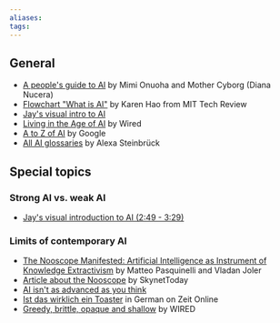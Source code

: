 ```yaml
---
aliases: 
tags: 
---
```


## General

- [A people's guide to AI](https://alliedmedia.org/resources/peoples-guide-to-ai) by Mimi Onuoha and Mother Cyborg (Diana Nucera)
- [Flowchart "What is AI"](https://www.technologyreview.com/2018/11/10/139137/is-this-ai-we-drew-you-a-flowchart-to-work-it-out/) by Karen Hao from MIT Tech Review
- [Jay's visual intro to AI](https://www.youtube.com/watch?v=mSTCzNgDJy4)
- [Living in the Age of AI](https://www.wired.com/video/watch/machine-learning-living-in-the-age-of-ai-film) by Wired
- [A to Z of AI](https://atozofai.withgoogle.com) by Google
- [All AI glossaries](https://www.are.na/alexa-steinbruck/ai-glossaries) by Alexa Steinbrück

## Special topics

### Strong AI vs. weak AI

- [Jay's visual introduction to AI (2:49 - 3:29)](https://www.youtube.com/watch?v=mSTCzNgDJy4)

### Limits of contemporary AI

- [The Nooscope Manifested: Artificial Intelligence as Instrument of Knowledge Extractivism](https://nooscope.ai) by Matteo Pasquinelli and Vladan Joler
- [Article about the Nooscope](https://www.skynettoday.com/editorials/nooscope) by SkynetToday
- [AI isn't as advanced as you think](https://onezero.medium.com/a-i-isnt-as-advanced-as-you-think-eeeaf4b085cf)
- [Ist das wirklich ein Toaster](https://www.zeit.de/2019/47/kuenstliche-intelligenz-neuronale-netze-muster-erkennung-forschung) in German on Zeit Online
- [Greedy, brittle, opaque and shallow](https://www.wired.com/story/greedy-brittle-opaque-and-shallow-the-downsides-to-deep-learning/) by WIRED
